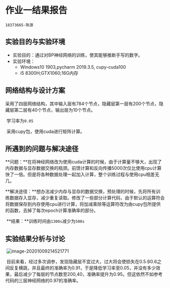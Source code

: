 # 作业一结果报告

`18373665-陈源`

## 实验目的与实验环境

- 实验目的：通过对BP神经网络的训练，使其能够推断手写的数字。
- 实验环境：
  - Windows10 1903,pycharm 2019.3.5, cupy-cuda100
  - i5 8300H;GTX1060;16G内存

## 网络结构与设计方案

​		采用了四层网络结构，其中输入层有784个节点，隐藏层第一层有200个节点，隐藏层第二层有40个节点，输出层为10个节点。

​		学习率为`0.05`

​		采用cupy包，使用cuda进行矩阵计算。

## 所遇到的问题与解决途径

​		**问题：**在将神经网络改为使用cuda计算的时候，由于计算量不够大，出现了内存数据与显存数据交换的瓶颈。前馈计算和反向传播5000次仅比使用cpu计算快了一倍。但是将各种数据处理一起加入计算，整个训练过程与使用cpu相差无几。

​		**解决途径：**想办法减少内存与显存的数据交换，预处理的时候，先将所有训练数据存入显存，减少重复读取。修改了一些部分计算代码，由于默认的运算符会将数据保存到内存使用cpu进行计算，将加减乘除等运算符改为由cupy包所提供的函数，去掉了每次epoch计算准确率的部分。

​		**结果：**训练时间由`1300s`减少为`500s`

## 实验结果分析与讨论

​		![image-20201009214521771](C:\Users\Member\AppData\Roaming\Typora\typora-user-images\image-20201009214521771.png)

​		目前来看，经过多次调参，发现隐藏层不宜过大，过大将会使损失在$0.5与0.6$之间反复横跳，并且最终的准确率为0.91，于是降低学习率至0.05，并没有多少效果，最后减少了每层的节点数至200,40，准确率提升为0.95。但这依然不如参考代码的三层神经网络的0.97的准确率。

